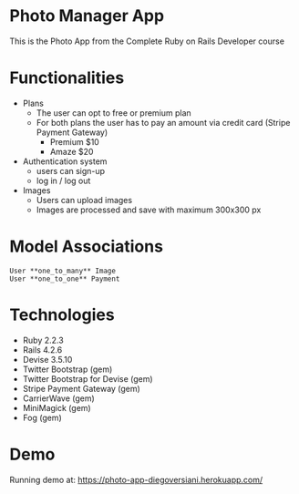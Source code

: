 # Photo Manager App

This is the Photo App from the Complete Ruby on Rails Developer course

# Functionalities

- Plans
  - The user can opt to free or premium plan
  - For both plans the user has to pay an amount via credit card (Stripe Payment Gateway)
    - Premium $10
    - Amaze $20
- Authentication system
  - users can sign-up
  - log in / log out
- Images
  - Users can upload images
  - Images are processed and save with maximum 300x300 px

# Model Associations

```
User **one_to_many** Image
User **one_to_one** Payment
```

# Technologies

- Ruby 2.2.3
- Rails 4.2.6
- Devise 3.5.10
- Twitter Bootstrap (gem)
- Twitter Bootstrap for Devise (gem)
- Stripe Payment Gateway (gem)
- CarrierWave (gem)
- MiniMagick (gem)
- Fog (gem)

# Demo

Running demo at: https://photo-app-diegoversiani.herokuapp.com/
